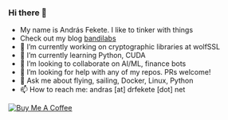 ### Hi there 👋
- My name is András Fekete. I like to tinker with things
- Check out my blog [bandilabs](http://bandilabs.home.blog)
- 🔭 I’m currently working on cryptographic libraries at wolfSSL
- 🌱 I’m currently learning Python, CUDA
- 👯 I’m looking to collaborate on AI/ML, finance bots
- 🤔 I’m looking for help with any of my repos. PRs welcome!
- 💬 Ask me about flying, sailing, Docker, Linux, Python
- 📫 How to reach me: andras [at] drfekete [dot] net
  
[![Buy Me A Coffee](https://www.buymeacoffee.com/assets/img/custom_images/orange_img.png)](https://www.buymeacoff.ee/bandi13)
